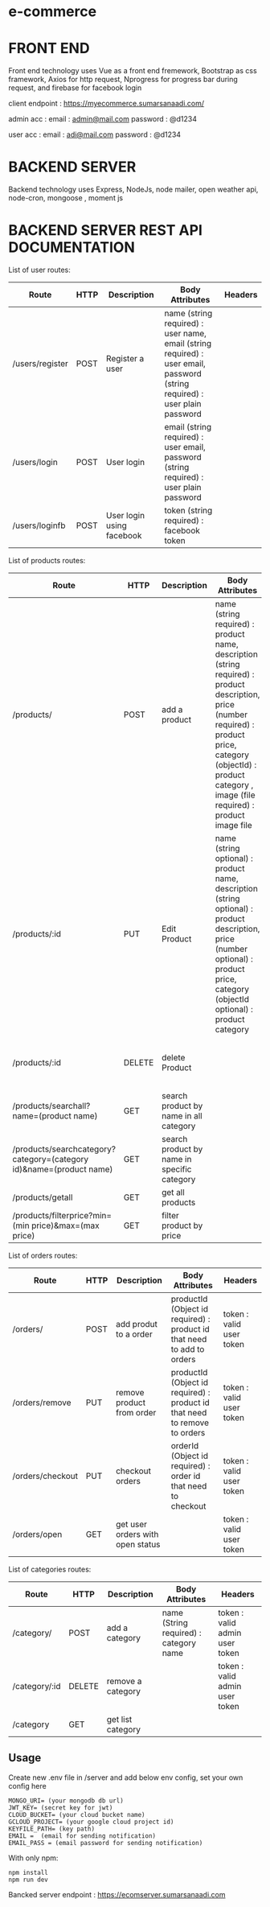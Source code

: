# e-commerce
# FRONT END
Front end technology uses Vue as a front end fremework, Bootstrap as css framework, Axios for http request, Nprogress for progress bar during request, and firebase for facebook login

client endpoint : https://myecommerce.sumarsanaadi.com/

admin acc :
email : admin@mail.com
password : @d1234

user acc :
email : adi@mail.com
password : @d1234

# BACKEND SERVER
Backend technology uses Express, NodeJs, node mailer, open weather api, node-cron, mongoose , moment js

# BACKEND SERVER REST API DOCUMENTATION

List of user routes:

Route | HTTP | Description | Body Attributes | Headers
--- | --- | --- | --- | ---
/users/register | POST | Register a user | name (string required) : user name,<br/>email (string required) : user email,<br/>password (string required) : user plain password |
/users/login | POST | User login | email (string required) : user email,<br/>password (string required) : user plain password |
/users/loginfb | POST | User login using facebook | token (string required) : facebook token

List of products routes:

Route | HTTP | Description | Body Attributes | Headers
--- | --- | --- | --- | ---
/products/ | POST | add a product | name (string required) : product name,<br/>description (string required) : product description,<br/>price (number required) : product price, <br/>category (objectId) : product category , <br/>image (file required) : product image file | token : valid user admin token
/products/:id | PUT | Edit Product | name (string optional) : product name,<br/>description (string optional) : product description,<br/>price (number optional) : product price, <br/>category (objectId optional) : product category | token : valid user admin token
/products/:id | DELETE | delete Product | | token : valid user admin token
/products/searchall?name=(product name) | GET | search product by name in all category | |
/products/searchcategory?category=(category id)&name=(product name) | GET | search product by name in specific category | |
/products/getall | GET | get all products | |
/products/filterprice?min=(min price)&max=(max price) | GET | filter product by price | |

List of orders routes:

Route | HTTP | Description | Body Attributes | Headers
--- | --- | --- | --- | ---
/orders/ | POST | add produt to a order | productId (Object id required) : product id that need to add to orders| token : valid user token
/orders/remove | PUT | remove product from order | productId (Object id required) : product id that need to remove to orders| token : valid user token
/orders/checkout | PUT | checkout orders | orderId (Object id required) : order id that need to checkout| token : valid user token
/orders/open | GET | get user orders with open status | | token : valid user token

List of categories routes:

Route | HTTP | Description | Body Attributes | Headers
--- | --- | --- | --- | ---
/category/ | POST | add a category | name (String required) : category name | token : valid admin user token
/category/:id | DELETE | remove a category |  | token : valid admin user token
/category | GET | get list category | |


## Usage
Create new .env file in /server and add below env config, set your own config here
```
MONGO_URI= (your mongodb db url)
JWT_KEY= (secret key for jwt)
CLOUD_BUCKET= (your cloud bucket name)
GCLOUD_PROJECT= (your google cloud project id)
KEYFILE_PATH= (key path)
EMAIL =  (email for sending notification)
EMAIL_PASS = (email password for sending notification)
```

With only npm:
```
npm install
npm run dev
```

Bancked server endpoint : https://ecomserver.sumarsanaadi.com
